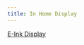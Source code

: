 ```yaml
---
title: In Home Display
---
```

[E-Ink Display](https://www.hackster.io/ssbaker/e-ink-tide-and-weather-tracker-21447b)
